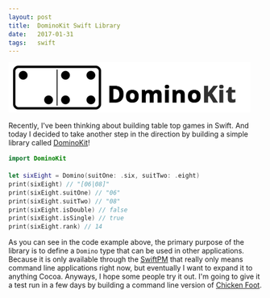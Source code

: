 ```yaml
---
layout: post
title:  DominoKit Swift Library
date:   2017-01-31 
tags:   swift
---
```


![Domino Kit Icon](https://raw.githubusercontent.com/jarrodparkes/DominoKit/assets/domino-kit.png "Domino Kit")

Recently, I've been thinking about building table top games in Swift. And today I decided to take another step in the direction by building a simple library called [DominoKit](https://github.com/jarrodparkes/DominoKit)!

```swift
import DominoKit

let sixEight = Domino(suitOne: .six, suitTwo: .eight)
print(sixEight) // "[06|08]"
print(sixEight.suitOne) // "06"
print(sixEight.suitTwo) // "08"
print(sixEight.isDouble) // false
print(sixEight.isSingle) // true
print(sixEight.rank) // 14
```

As you can see in the code example above, the primary purpose of the library is to define a `Domino` type that can be used in other applications. Because it is only available through the [SwiftPM](https://swift.org/package-manager/) that really only means command line applications right now, but eventually I want to expand it to anything Cocoa. Anyways, I hope some people try it out. I'm going to give it a test run in a few days by building a command line version of [Chicken Foot](https://en.wikipedia.org/wiki/Chicken_foot_(game)).
